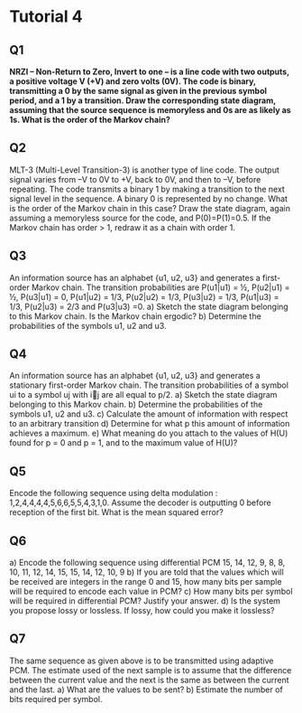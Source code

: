 # Tutorial 4

## Q1

**NRZI – Non-Return to Zero, Invert to one – is a line code with two outputs, a positive voltage V (+V) and zero volts (0V). The code is binary, transmitting a 0 by the same signal as given in the previous symbol period, and a 1 by a transition. Draw the corresponding state diagram, assuming that the source sequence is memoryless and 0s are as likely as 1s. What is the order of the Markov chain?**

## Q2

MLT-3 (Multi-Level Transition-3) is another type of line code. The output signal varies from –V to 0V to +V, back to 0V, and then to –V, before repeating. The code transmits a binary 1 by making a transition to the next signal level in the sequence. A binary 0 is represented by no change. What is the order of the Markov chain in this case? Draw the state diagram, again assuming a memoryless source for the code, and P(0)=P(1)=0.5. If the Markov chain has order > 1, redraw it as a chain with order 1.

## Q3

An information source has an alphabet {u1, u2, u3} and generates a first-order Markov chain. The transition probabilities are P(u1|u1) = ½, P(u2|u1) = ½, P(u3|u1) = 0, P(u1|u2) = 1/3, P(u2|u2) = 1/3, P(u3|u2) = 1/3, P(u1|u3) = 1/3, P(u2|u3) = 2/3 and  P(u3|u3) =0.
a) Sketch the state diagram belonging to this Markov chain. Is the Markov
chain ergodic?
b) Determine the probabilities of the symbols u1, u2 and u3.

## Q4

An information source has an alphabet {u1, u2, u3} and generates a stationary
first-order Markov chain. The transition probabilities of a symbol ui to a symbol
uj with ij are all equal to p/2.
a) Sketch the state diagram belonging to this Markov chain.
b) Determine the probabilities of the symbols u1, u2 and u3.
c) Calculate the amount of information with respect to an arbitrary transition
d) Determine for what p this amount of information achieves a maximum.
e) What meaning do you attach to the values of H(U) found for p = 0 and p = 1,
and to the maximum value of H(U)?

## Q5

Encode the following sequence using delta modulation :
1,2,4,4,4,4,5,6,6,5,5,4,3,1,0. Assume the decoder is outputting 0 before reception
of the first bit. What is the mean squared error?

## Q6

a) Encode the following sequence using differential PCM
15, 14, 12, 9, 8, 8, 10, 11, 12, 14, 15, 15, 14, 12, 10, 9
b) If you are told that the values which will be received are integers in the range
0 and 15, how many bits per sample will be required to encode each value in
PCM?
c) How many bits per symbol will be required in differential PCM? Justify your
answer.
d) Is the system you propose lossy or lossless. If lossy, how could you make it
lossless?

## Q7

The same sequence as given above is to be transmitted using adaptive PCM. The
estimate used of the next sample is to assume that the difference between the
current value and the next is the same as between the current and the last.
a) What are the values to be sent?
b) Estimate the number of bits required per symbol.